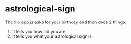 astrological-sign
=================

The file app.js asks for your birthday and then does 2 things:

1.  it tells you how old you are
2.  it tells you what your astrological sign is

